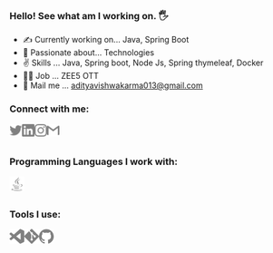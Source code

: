 ### Hello! See what am I working on. 🖐 

- ✍ Currently working on...   Java, Spring Boot
- 🎯 Passionate about...       Technologies
- ✌ Skills ...                Java, Spring boot, Node Js, Spring thymeleaf, Docker 
- 🧑‍💻 Job ...                   ZEE5 OTT
- 📩 Mail me ...               adityavishwakarma013@gmail.com


<h3>
Connect with me: <br>
  

<a href="https://twitter.com/Aadi0004/"><img align="left" title="Twitter - Aditya Vishwakarma" alt="Twitter" width="22px" src="./logos/twitter.svg" /></a>
<a href="https://www.linkedin.com/in/aditya-vishwakarma-29a581199/"><img align="left" title="LinkedIn - Aditya Vishwakarma" alt="LinkedIn" width="22px" src="./logos/linkedin.svg" /></a>
<a href="https://www.instagram.com/aadivishwakarma/"><img align="left" title="Instagram - Aditya Vishwakarma" alt="Instagram" width="22px" src="./logos/instagram.svg" /></a>
<a href="mailto:adityavishwakarma013@gmail.com"><img align="left" title="Mail - Aditya Vishwakarma" alt="Mail" width="22px" src="./logos/gmail.svg" /></a>


<br>
<br>
  
Programming Languages I work with: <br>

<img align="left" title="Java" alt="Java" width="26px" src="./logos/java.svg" />  
<br>
<br>
  

Tools I use: <br>

<img align="left" title="Visual Studio Code" alt="Visual Studio Code" width="26px" src="./logos/visualstudiocode.svg" />
<img align="left" title="Git" alt="Git" width="26px" src="./logos/git.svg" />
<img align="left" title="GitHub" alt="GitHub" width="26px" src="./logos/github.svg" />
</h3>

<br>
<br>
<br>


